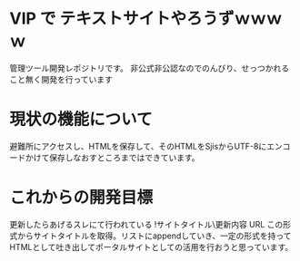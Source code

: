 # VIP で テキストサイトやろうずｗｗｗｗ
管理ツール開発レポジトリです。
非公式非公認なのでのんびり、せっつかれること無く開発を行っています

# 現状の機能について
避難所にアクセスし、HTMLを保存して、そのHTMLをSjisからUTF-8にエンコードかけて保存しなおすところまではできています。

# これからの開発目標
更新したらあげるスレにて行われている
!サイトタイトル\更新内容
URL
この形式からサイトタイトルを取得。リストにappendしていき、一定の形式を持ってHTMLとして吐き出してポータルサイトとしての活用を行おうと思っています。